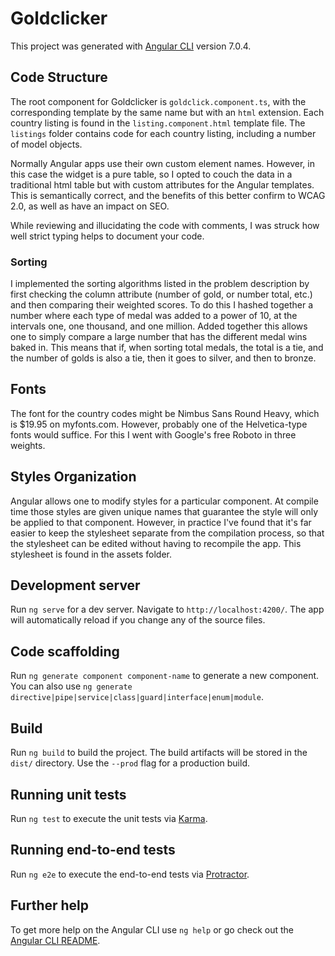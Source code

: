 # Goldclicker

This project was generated with [Angular CLI](https://github.com/angular/angular-cli) version 7.0.4.

## Code Structure

The root component for Goldclicker is `goldclick.component.ts`, with the corresponding template by the same name but with an `html` extension. Each country listing is found in the `listing.component.html` template file. The `listings` folder contains code for each country listing, including a number of model objects.

Normally Angular apps use their own custom element names. However, in this case the widget is a pure table, so I opted to couch the data in a traditional html table but with custom attributes for the Angular templates. This is semantically correct, and the benefits of this better confirm to WCAG 2.0, as well as have an impact on SEO. 

While reviewing and illucidating the code with comments, I was struck how well strict typing helps to document your code.

### Sorting

I implemented the sorting algorithms listed in the problem description by first checking the column attribute (number of gold, or number total, etc.) and then comparing their weighted scores. To do this I hashed together a number where each type of medal was added to a power of 10, at the intervals one, one thousand, and one million. Added together this allows one to simply compare a large number that has the different medal wins baked in. This means that if, when sorting total medals, the total is a tie, and the number of golds is also a tie, then it goes to silver, and then to bronze. 

## Fonts

The font for the country codes might be Nimbus Sans Round Heavy, which is $19.95 on myfonts.com. However, probably one of the Helvetica-type fonts would suffice. For this I went with Google's free Roboto in three weights.

## Styles Organization

Angular allows one to modify styles for a particular component. At compile time those styles are given unique names that guarantee the style will only be applied to that component. However, in practice I've found that it's far easier to keep the stylesheet separate from the compilation process, so that the stylesheet can be edited without having to recompile the app. This stylesheet is found in the assets folder.

## Development server

Run `ng serve` for a dev server. Navigate to `http://localhost:4200/`. The app will automatically reload if you change any of the source files.

## Code scaffolding

Run `ng generate component component-name` to generate a new component. You can also use `ng generate directive|pipe|service|class|guard|interface|enum|module`.

## Build

Run `ng build` to build the project. The build artifacts will be stored in the `dist/` directory. Use the `--prod` flag for a production build.

## Running unit tests

Run `ng test` to execute the unit tests via [Karma](https://karma-runner.github.io).

## Running end-to-end tests

Run `ng e2e` to execute the end-to-end tests via [Protractor](http://www.protractortest.org/).

## Further help

To get more help on the Angular CLI use `ng help` or go check out the [Angular CLI README](https://github.com/angular/angular-cli/blob/master/README.md).
